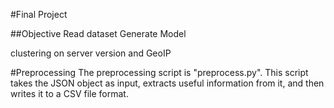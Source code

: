 #Final Project

##Objective
Read dataset
Generate Model

clustering on server version and GeoIP

#Preprocessing
The preprocessing script is "preprocess.py".  This script takes the JSON object as input, extracts useful information from it, and then writes it to a CSV file format.
